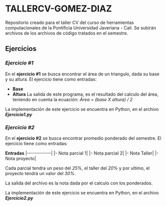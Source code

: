 # TALLERCV-GOMEZ-DIAZ
Repositorio creado para el taller CV del curso de herramientas computacionales de la Pontificia Universidad Javeriana - Cali. Se subirán archivos de los archivos de código tratados en el semestre.

## Ejercicios

### *Ejercicio #1*
En el **ejercicio #1** se busca encontrar el área de un triangulo, dada su base y su altura.
El ejercicio tiene como entradas:
* **Base**
* **Altura**
La salida de este programa, es el resultado del calculo del área, teniendo en cuenta la ecuación:
*Área = (base X altura) / 2*


La implementación de este ejercicio se encuentra en Python, en el archivo ***Ejercicio1.py***


### *Ejercicio #2*
En el **ejercicio #2** se busca encontrar promedio ponderado del semestre.
El ejercicio tiene como entradas:

   **Entradas**
|------------|
|- Nota parcial 1| 
|- Nota parcial 2|
|- Nota Taller|
|- Nota proyecto|


Cada parcial tendra un peso del *25%*, el taller del *20%* y por ultimo, el proyecto tendrá un valor del *30%*.


La salida del archivo es la nota dada por el calculo con los ponderados.


La implementación de este ejercicio se encuentra en Python, en el archivo ***Ejercicio2.py***
